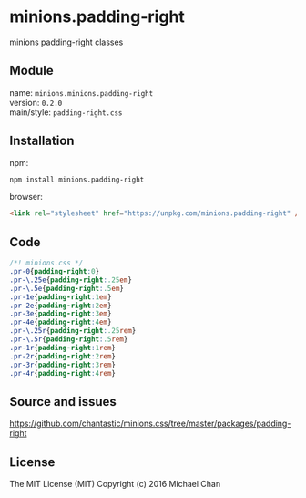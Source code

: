 # minions.padding-right
minions padding-right classes

## Module
name: `minions.minions.padding-right`  
version: `0.2.0`  
main/style: `padding-right.css`  

## Installation
npm:
```bash
npm install minions.padding-right
```

browser:
```html
<link rel="stylesheet" href="https://unpkg.com/minions.padding-right" />
```

## Code
```css
/*! minions.css */
.pr-0{padding-right:0}
.pr-\.25e{padding-right:.25em}
.pr-\.5e{padding-right:.5em}
.pr-1e{padding-right:1em}
.pr-2e{padding-right:2em}
.pr-3e{padding-right:3em}
.pr-4e{padding-right:4em}
.pr-\.25r{padding-right:.25rem}
.pr-\.5r{padding-right:.5rem}
.pr-1r{padding-right:1rem}
.pr-2r{padding-right:2rem}
.pr-3r{padding-right:3rem}
.pr-4r{padding-right:4rem}

```

## Source and issues

https://github.com/chantastic/minions.css/tree/master/packages/padding-right

## License

The MIT License (MIT)
Copyright (c) 2016 Michael Chan